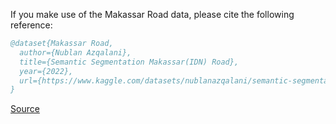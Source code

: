 If you make use of the Makassar Road data, please cite the following reference:

``` bibtex 
@dataset{Makassar Road,
  author={Nublan Azqalani},
  title={Semantic Segmentation Makassar(IDN) Road},
  year={2022},
  url={https://www.kaggle.com/datasets/nublanazqalani/semantic-segmentation-makassaridn-road-dataset}
}
```

[Source](https://www.kaggle.com/datasets/nublanazqalani/semantic-segmentation-makassaridn-road-dataset)